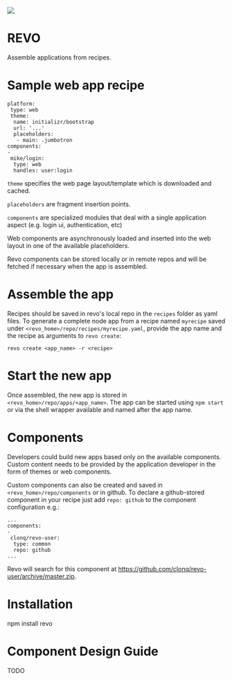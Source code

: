 
![](https://travis-ci.org/clonq/revo.svg?branch=master)
 
REVO
===

Assemble applications from recipes.

Sample web app recipe
===
```
platform:
 type: web
 theme:
  name: initializr/bootstrap
  url: '...'
  placeholders:
   - main: .jumbotron
components:
-
 mike/login:
  type: web
  handles: user:login
```
`theme` specifies the web page layout/template which is downloaded and cached. 

`placeholders` are fragment insertion points.

`components` are specialized modules that deal with a single application aspect (e.g. login ui, authentication, etc)  

Web components are asynchronously loaded and inserted into the web layout in one of the available placeholders.

Revo components can be stored locally or in remote repos and will be fetched if necessary when the app is assembled.


Assemble the app
===
Recipes should be saved in revo's local repo in the `recipes` folder as yaml files. To generate a complete node app from a recipe named `myrecipe` saved under `<revo_home>/repo/recipes/myrecipe.yaml`, provide the app name and the recipe as arguments to `revo create`:  

```
revo create <app_name> -r <recipe>
```

Start the new app
===
Once assembled, the new app is stored in `<revo_home>/repo/apps/<app_name>`. The app can be started using `npm start` or via the shell wrapper available and named after the app name.
 

Components
===
Developers could build new apps based only on the available components. Custom content needs to be provided by the application developer in the form  of themes or web components.

Custom components can also be created and saved in `<revo_home>/repo/components` or in github. To declare a github-stored component in your recipe just add `repo: github` to the component configuration e.g.:

```
...
components:
-
 clonq/revo-user:
  type: common
  repo: github
...  
```

Revo will search for this component at https://github.com/clonq/revo-user/archive/master.zip.


Installation
===
npm install revo



Component Design Guide
===
TODO
